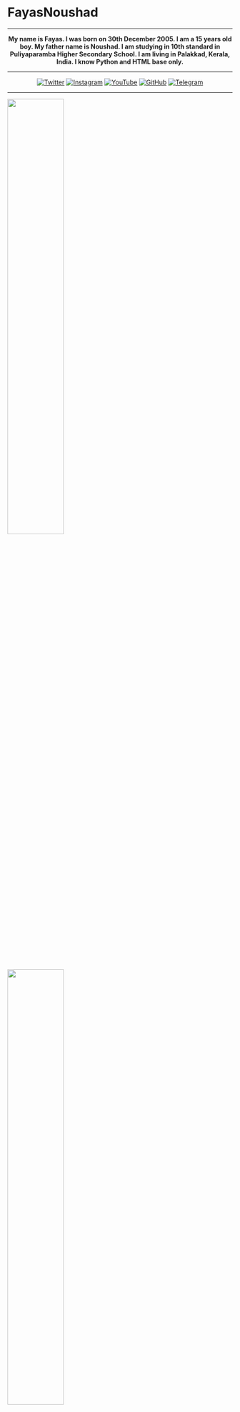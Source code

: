 # FayasNoushad

---

<p align="center">
  <b>
My name is Fayas. I was born on 30th December 2005. I am a 15 years old boy. My father name is Noushad. I am studying in 10th standard in Puliyaparamba Higher Secondary School. I am living in Palakkad, Kerala, India. I know Python and HTML base only.
  </b>
</p>

---

<p align="center">
  <a href="https://twitter.com/FayasNoushad"><img src="https://img.shields.io/badge/Twitter-blue?&style=flat-square&logo=twitter&logoColor=white" alt="Twitter"></a>
  <a href="https://instagram.com/TheFayas"><img src="https://img.shields.io/badge/Instagram-orange?&style=flat-square&logo=instagram&logoColor=white" alt="Instagram"></a>
  <a href="https://youtube.com/channel/UCzeAd9bsVRVz1FFvBRkSdOQ"><img src="https://img.shields.io/badge/YouTube-red?&style=flat-square&logo=youtube&logoColor=white" alt="YouTube"></a>
  <a href="https://github.com/FayasNoushad"><img src="https://img.shields.io/badge/GitHub-black?&style=flat-square&logo=github&logoColor=white" alt="GitHub"></a>
  <a href="https://telegram.me/FayasNoushad"><img src="https://img.shields.io/badge/Telegram-blue?&style=flat-square&logo=telegram&logoColor=white" alt="Telegram"></a>
</p>

---

<img width="50%" src="https://github-readme-stats.vercel.app/api?username=FayasNoushad&show_icons=true&theme=tokyonight" /> <img width="50%"  src="https://github-readme-stats.vercel.app/api/top-langs/?username=FayasNoushad&theme=tokyonight" />
<img width="50%" src="https://github-readme-stats.vercel.app/api?username=FayasNoushad&show_icons=true&theme=tokyonight" /> <img width="50
